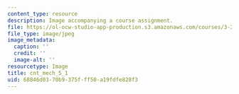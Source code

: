 ```yaml
---
content_type: resource
description: Image accompanying a course assignment.
file: https://ol-ocw-studio-app-production.s3.amazonaws.com/courses/3-22-mechanical-behavior-of-materials-spring-2008/68846d0370b9375fff50a19fdfe828f3_cnt_mech_5_1.jpg
file_type: image/jpeg
image_metadata:
  caption: ''
  credit: ''
  image-alt: ''
resourcetype: Image
title: cnt_mech_5_1
uid: 68846d03-70b9-375f-ff50-a19fdfe828f3
---
```

